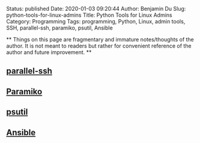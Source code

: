 Status: published
Date: 2020-01-03 09:20:44
Author: Benjamin Du
Slug: python-tools-for-linux-admins
Title: Python Tools for Linux Admins
Category: Programming
Tags: programming, Python, Linux, admin tools, SSH, parallel-ssh, paramiko, psutil, Ansible

**
Things on this page are fragmentary and immature notes/thoughts of the author.
It is not meant to readers but rather for convenient reference of the author and future improvement.
**

## [parallel-ssh](https://github.com/ParallelSSH/parallel-ssh)

## [Paramiko](https://github.com/paramiko/paramiko)

## [psutil](https://github.com/giampaolo/psutil)

## [Ansible](http://www.legendu.net/misc/blog/ansible-tips/)
